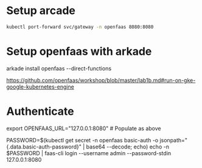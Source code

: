 # Setup arcade

```sh
kubectl port-forward svc/gateway -n openfaas 8080:8080
```

# Setup openfaas with arkade

arkade install openfaas --direct-functions

https://github.com/openfaas/workshop/blob/master/lab1b.md#run-on-gke-google-kubernetes-engine


# Authenticate
export OPENFAAS_URL="127.0.0.1:8080" # Populate as above

PASSWORD=$(kubectl get secret -n openfaas basic-auth -o jsonpath="{.data.basic-auth-password}" | base64 --decode; echo)
echo -n $PASSWORD | faas-cli login --username admin --password-stdin 127.0.0.1:8080
